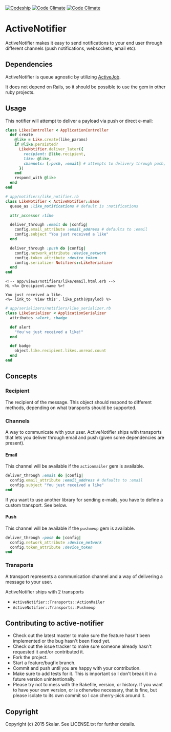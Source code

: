 [![Codeship](https://img.shields.io/codeship/8c098d90-da0a-0132-b325-528f3b81d645.svg?style=plastic)](https://codeship.com/projects/79171)
[![Code Climate](https://img.shields.io/codeclimate/github/Skalar/activenotifier.svg?style=plastic)](https://codeclimate.com/github/Skalar/activenotifier)
[![Code Climate](https://img.shields.io/codeclimate/coverage/github/Skalar/activenotifier.svg?style=plastic)](https://codeclimate.com/github/Skalar/activenotifier)

# ActiveNotifier

ActiveNotifier makes it easy to send notifications to your end user through
different channels (push notifications, websockets, email etc).


## Dependencies

ActiveNotifier is queue agnostic by utilizing [ActiveJob][activejob].

It does not depend on Rails, so it should be possible to use the gem in other
ruby projects.


## Usage

This notifier will attempt to deliver a payload via push or direct e-mail:

```ruby
class LikesController < ApplicationController
  def create
    @like = Like.create(like_params)
    if @like.persisted?
      LikeNotifier.deliver_later({
        recipient: @like.recipient,
        like: @like,
        channels: [:push, :email] # attempts to delivery through push, then email if not possible
      })
    end
    respond_with @like
  end
end
```

```ruby
# app/notifiers/like_notifier.rb
class LikeNotifier < ActiveNotifier::Base
  queue_as :like_notifications # default is :notifications

  attr_accessor :like

  deliver_through :email do |config|
    config.email_attribute :email_address # defaults to :email
    config.subject "You just received a like"
  end

  deliver_through :push do |config|
    config.network_attribute :device_network
    config.token_attribute :device_token
    config.serializer Notifiers::LikeSerializer
  end
end
```

```erb
<!-- app/views/notifiers/like/email.html.erb -->
Hi <%= @recipient.name %>!

You just received a like.
<%= link_to 'View this', like_path(@paylod) %>
```

```ruby
# app/serializers/notifiers/like_serializer.rb
class LikeSerializer < ApplicationSerializer
  attributes :alert, :badge

  def alert
    "You've just received a like!"
  end

  def badge
    object.like.recipient.likes.unread.count
  end
end
```


## Concepts

### Recipient

The recipient of the message. This object should respond to different methods,
depending on what transports should be supported.

### Channels

A way to communicate with your user. ActiveNotifier ships with transports that
lets you deliver through email and push (given some dependencies are present).

#### Email

This channel will be available if the `actionmailer` gem is available.

```ruby
deliver_through :email do |config|
  config.email_attribute :email_address # defaults to :email
  config.subject "You just received a like"
end
```

If you want to use another library for sending e-mails, you have to define a
custom transport. See below.

#### Push

This channel will be available if the `pushmeup` gem is available.

```ruby
deliver_through :push do |config|
  config.network_attribute :device_network
  config.token_attribute :device_token
end
```


### Transports

A transport represents a communication channel and a way of delivering a message
to your user.

ActiveNotifier ships with 2 transports

* `ActiveNotifier::Transports::ActionMailer`
* `ActiveNotifier::Transports::Pushmeup`


## Contributing to active-notifier

* Check out the latest master to make sure the feature hasn't been implemented or the bug hasn't been fixed yet.
* Check out the issue tracker to make sure someone already hasn't requested it and/or contributed it.
* Fork the project.
* Start a feature/bugfix branch.
* Commit and push until you are happy with your contribution.
* Make sure to add tests for it. This is important so I don't break it in a future version unintentionally.
* Please try not to mess with the Rakefile, version, or history. If you want to have your own version, or is otherwise necessary, that is fine, but please isolate to its own commit so I can cherry-pick around it.

## Copyright

Copyright (c) 2015 Skalar. See LICENSE.txt for further details.

[activejob]: https://github.com/rails/rails/blob/master/activejob
